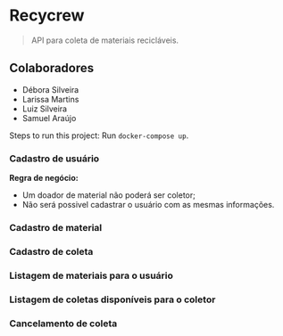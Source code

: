 # Recycrew #
> API para coleta de materiais recicláveis.

## Colaboradores
- Débora Silveira
- Larissa Martins
- Luiz Silveira
- Samuel Araújo

Steps to run this project:
Run `docker-compose up`.

### Cadastro de usuário
**Regra de negócio:**
- Um doador de material não poderá ser coletor;
- Não será possivel cadastrar o usuário com as mesmas informações.

### Cadastro de material

### Cadastro de coleta

### Listagem de materiais para o usuário

### Listagem de coletas disponíveis para o coletor

### Cancelamento de coleta